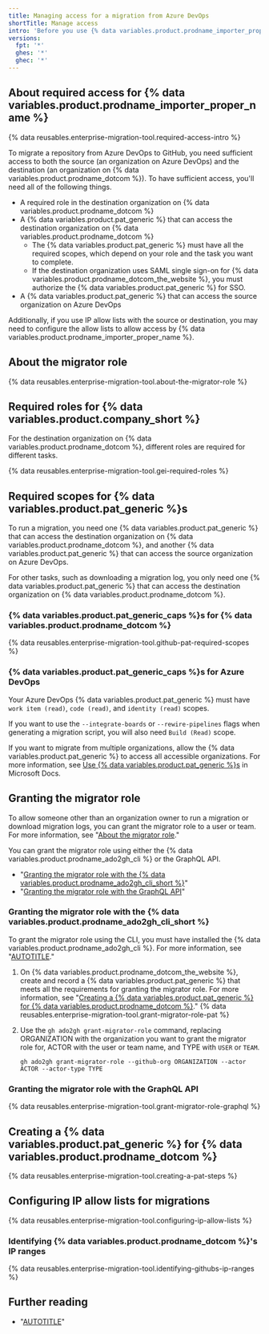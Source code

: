 ```yaml
---
title: Managing access for a migration from Azure DevOps
shortTitle: Manage access
intro: 'Before you use {% data variables.product.prodname_importer_proper_name %}, make sure you have appropriate access to both the source and destination of your migration.'
versions:
  fpt: '*'
  ghes: '*'
  ghec: '*'
---
```


## About required access for {% data variables.product.prodname_importer_proper_name %}

{% data reusables.enterprise-migration-tool.required-access-intro %}

To migrate a repository from Azure DevOps to GitHub, you need sufficient access to both the source (an organization on Azure DevOps) and the destination (an organization on {% data variables.product.prodname_dotcom %}). To have sufficient access, you'll need all of the following things.
- A required role in the destination organization on {% data variables.product.prodname_dotcom %}
- A {% data variables.product.pat_generic %} that can access the destination organization on {% data variables.product.prodname_dotcom %}
  - The {% data variables.product.pat_generic %} must have all the required scopes, which depend on your role and the task you want to complete.
  - If the destination organization uses SAML single sign-on for {% data variables.product.prodname_dotcom_the_website %}, you must authorize the {% data variables.product.pat_generic %} for SSO.
- A {% data variables.product.pat_generic %} that can access the source organization on Azure DevOps

Additionally, if you use IP allow lists with the source or destination, you may need to configure the allow lists to allow access by {% data variables.product.prodname_importer_proper_name %}.

## About the migrator role

{% data reusables.enterprise-migration-tool.about-the-migrator-role %}

## Required roles for {% data variables.product.company_short %}

For the destination organization on {% data variables.product.prodname_dotcom %}, different roles are required for different tasks.

{% data reusables.enterprise-migration-tool.gei-required-roles %}

## Required scopes for {% data variables.product.pat_generic %}s

To run a migration, you need one {% data variables.product.pat_generic %} that can access the destination organization on {% data variables.product.prodname_dotcom %}, and another {% data variables.product.pat_generic %} that can access the source organization on Azure DevOps.

For other tasks, such as downloading a migration log, you only need one {% data variables.product.pat_generic %} that can access the destination organization on {% data variables.product.prodname_dotcom %}.

### {% data variables.product.pat_generic_caps %}s for {% data variables.product.prodname_dotcom %}

{% data reusables.enterprise-migration-tool.github-pat-required-scopes %}

### {% data variables.product.pat_generic_caps %}s for Azure DevOps

Your Azure DevOps {% data variables.product.pat_generic %} must have `work item (read)`, `code (read)`, and `identity (read)` scopes.

If you want to use the `--integrate-boards` or `--rewire-pipelines` flags when generating a migration script, you will also need `Build (Read)` scope.

If you want to migrate from multiple organizations, allow the {% data variables.product.pat_generic %} to access all accessible organizations. For more information, see [Use {% data variables.product.pat_generic %}s](https://docs.microsoft.com/en-us/azure/devops/organizations/accounts/use-personal-access-tokens-to-authenticate?view=azure-devops&tabs=preview-page#create-a-pat) in Microsoft Docs.

## Granting the migrator role

To allow someone other than an organization owner to run a migration or download migration logs, you can grant the migrator role to a user or team. For more information, see "[About the migrator role](#about-the-migrator-role)."

You can grant the migrator role using either the {% data variables.product.prodname_ado2gh_cli %} or the GraphQL API.

- "[Granting the migrator role with the {% data variables.product.prodname_ado2gh_cli_short %}](#granting-the-migrator-role-with-the-ado2gh-extension)"
- "[Granting the migrator role with the GraphQL API](#granting-the-migrator-role-with-the-graphql-api)"

### Granting the migrator role with the {% data variables.product.prodname_ado2gh_cli_short %}

To grant the migrator role using the CLI, you must have installed the {% data variables.product.prodname_ado2gh_cli %}. For more information, see "[AUTOTITLE](/migrations/using-github-enterprise-importer/migrating-from-azure-devops-to-github-enterprise-cloud/migrating-repositories-from-azure-devops-to-github-enterprise-cloud#step-1-install-the-ado2gh-extension-of-the-github-cli)."

1. On {% data variables.product.prodname_dotcom_the_website %}, create and record a {% data variables.product.pat_generic %} that meets all the requirements for granting the migrator role. For more information, see "[Creating a {% data variables.product.pat_generic %} for {% data variables.product.prodname_dotcom %}](#creating-a-personal-access-token-for-github)."
{% data reusables.enterprise-migration-tool.grant-migrator-role-pat %}
1. Use the `gh ado2gh grant-migrator-role` command, replacing ORGANIZATION with the organization you want to grant the migrator role for, ACTOR with the user or team name, and TYPE with `USER` or `TEAM`.

   ```shell copy
   gh ado2gh grant-migrator-role --github-org ORGANIZATION --actor ACTOR --actor-type TYPE
   ```

### Granting the migrator role with the GraphQL API

{% data reusables.enterprise-migration-tool.grant-migrator-role-graphql %}

## Creating a {% data variables.product.pat_generic %} for {% data variables.product.prodname_dotcom %}

{% data reusables.enterprise-migration-tool.creating-a-pat-steps %}

## Configuring IP allow lists for migrations

{% data reusables.enterprise-migration-tool.configuring-ip-allow-lists %}

### Identifying {% data variables.product.prodname_dotcom %}'s IP ranges

{% data reusables.enterprise-migration-tool.identifying-githubs-ip-ranges %}

## Further reading

- "[AUTOTITLE](/organizations/managing-peoples-access-to-your-organization-with-roles/roles-in-an-organization)"
